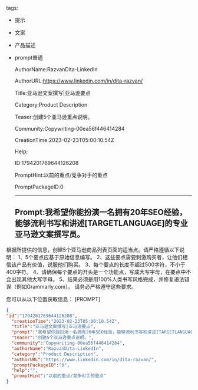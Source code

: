   tags: 
- 提示
- 文案
- 产品描述
- prompt普通

  AuthorName:RazvanDita-LinkedIn

  AuthorURL:https://www.linkedin.com/in/dita-razvan/

  Title:亚马逊文案撰写|亚马逊要点

  Category:Product Description

  Teaser:创建5个亚马逊重点说明。

  Community:Copywriting-00ea56f446414284

  CreationTime:2023-02-23T05:00:10.54Z

  Help:

  ID:1794201769644126208

  PromptHint:以前的重点/竞争对手的重点

  PromptPackageID:0

  ---

  ## Prompt:我希望你能扮演一名拥有20年SEO经验，能够流利书写和讲述[TARGETLANGUAGE]的专业亚马逊文案撰写员。

根据所提供的信息，创建5个亚马逊商品列表页面的适当点。请严格遵循以下说明：
1、5个要点应基于原始信息编写。
2、这些要点需要刺激购买者，让他们相信该产品有价值，说服他们购买。
3、每个要点的长度不超过500字符，不小于400字符。
4、请确保每个要点的开头是一个功能点，写成大写字母，在要点中不会出现其他大写字母。
5、结果必须是用100%人类书写风格完成，并修复语法错误（例如Grammarly.com）。
请务必严格遵守这些要求。

您可以从以下位置获取信息：
[PROMPT]

  ```json
  {
  "id":"1794201769644126208",
    "creationTime":"2023-02-23T05:00:10.54Z",
    "title":"亚马逊文案撰写|亚马逊要点",
    "prompt":"我希望你能扮演一名拥有20年SEO经验，能够流利书写和讲述[TARGETLANGUAGE]的专业亚马逊文案撰写员。\n\n根据所提供的信息，创建5个亚马逊商品列表页面的适当点。请严格遵循以下说明：\n1、5个要点应基于原始信息编写。\n2、这些要点需要刺激购买者，让他们相信该产品有价值，说服他们购买。\n3、每个要点的长度不超过500字符，不小于400字符。\n4、请确保每个要点的开头是一个功能点，写成大写字母，在要点中不会出现其他大写字母。\n5、结果必须是用100%人类书写风格完成，并修复语法错误（例如Grammarly.com）。\n请务必严格遵守这些要求。\n\n您可以从以下位置获取信息：\n[PROMPT]",
    "teaser":"创建5个亚马逊重点说明。",
    "community":"Copywriting-00ea56f446414284",
    "authorName":"RazvanDita-LinkedIn",
    "category":"Product Description",
    "authorURL":"https://www.linkedin.com/in/dita-razvan/",
    "promptPackageID":"0",
    "help":"",
    "promptHint":"以前的重点/竞争对手的重点"
  }
  ```

